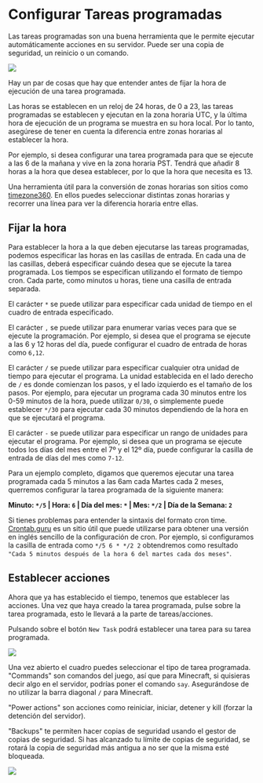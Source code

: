 # Configurar Tareas programadas

Las tareas programadas son una buena herramienta que le permite ejecutar automáticamente acciones en su servidor. Puede ser una copia de seguridad, un reinicio o un comando.

![](https://i.imgur.com/Xq0Yib1.png)


Hay un par de cosas que hay que entender antes de fijar la hora de ejecución de una tarea programada.

Las horas se establecen en un reloj de 24 horas, de 0 a 23, las tareas programadas se establecen y ejecutan en la zona horaria UTC, y la última hora de ejecución de un programa se muestra en su hora local. Por lo tanto, asegúrese de tener en cuenta la diferencia entre zonas horarias al establecer la hora.

Por ejemplo, si desea configurar una tarea programada para que se ejecute a las 6 de la mañana y vive en la zona horaria PST. Tendrá que añadir 8 horas a la hora que desea establecer, por lo que la hora que necesita es 13.

Una herramienta útil para la conversión de zonas horarias son sitios como [timezone360](https://timezone360.com/es/convert/UTC-to-PST). En ellos puedes seleccionar distintas zonas horarias y recorrer una línea para ver la diferencia horaria entre ellas.

## Fijar la hora

Para establecer la hora a la que deben ejecutarse las tareas programadas, podemos especificar las horas en las casillas de entrada. En cada una de las casillas, deberá especificar cuándo desea que se ejecute la tarea programada. Los tiempos se especifican utilizando el formato de tiempo cron. Cada parte, como minutos u horas, tiene una casilla de entrada separada.

El carácter `*` se puede utilizar para especificar cada unidad de tiempo en el cuadro de entrada especificado.

El carácter `,` se puede utilizar para enumerar varias veces para que se ejecute la programación. Por ejemplo, si desea que el programa se ejecute a las 6 y 12 horas del día, puede configurar el cuadro de entrada de horas como `6,12`.

El carácter `/` se puede utilizar para especificar cualquier otra unidad de tiempo para ejecutar el programa. La unidad establecida en el lado derecho de `/` es donde comienzan los pasos, y el lado izquierdo es el tamaño de los pasos. Por ejemplo, para ejecutar un programa cada 30 minutos entre los 0-59 minutos de la hora, puede utilizar `0/30`, o simplemente puede establecer `*/30` para ejecutar cada 30 minutos dependiendo de la hora en que se ejecutará el programa.

El carácter `-` se puede utilizar para especificar un rango de unidades para ejecutar el programa. Por ejemplo, si desea que un programa se ejecute todos los días del mes entre el 7º y el 12º día, puede configurar la casilla de entrada de días del mes como `7-12`.

Para un ejemplo completo, digamos que queremos ejecutar una tarea programada cada 5 minutos a las 6am cada Martes cada 2 meses, querremos configurar la tarea programada de la siguiente manera:

**Minuto: `*/5` | Hora: `6` | Día del mes: `*` | Mes: `*/2` | Día de la Semana: `2`**

Si tienes problemas para entender la sintaxis del formato cron time. [Crontab.guru](https://crontab.guru/) es un sitio útil que puede utilizarse para obtener una versión en inglés sencillo de la configuración de cron. Por ejemplo, si configuramos la casilla de entrada como `*/5 6 * */2 2` obtendremos como resultado `"Cada 5 minutos después de la hora 6 del martes cada dos meses"`.

## Establecer acciones

Ahora que ya has establecido el tiempo, tenemos que establecer las acciones. Una vez que haya creado la tarea programada, pulse sobre la tarea programada, esto le llevará a la parte de tareas/acciones.

Pulsando sobre el botón `New Task` podrá establecer una tarea para su tarea programada.

![](https://i.imgur.com/YE54iNi.png)

Una vez abierto el cuadro puedes seleccionar el tipo de tarea programada. "Commands" son comandos del juego, así que para Minecraft, si quisieras decir algo en el servidor, podrías poner el comando `say`. Asegurándose de no utilizar la barra diagonal `/` para Minecraft.

"Power actions" son acciones como reiniciar, iniciar, detener y kill (forzar la detención del servidor).

"Backups" te permiten hacer copias de seguridad usando el gestor de copias de seguridad. Si has alcanzado tu límite de copias de seguridad, se rotará la copia de seguridad más antigua a no ser que la misma esté bloqueada.

![](https://i.imgur.com/jzZUoO2.png)